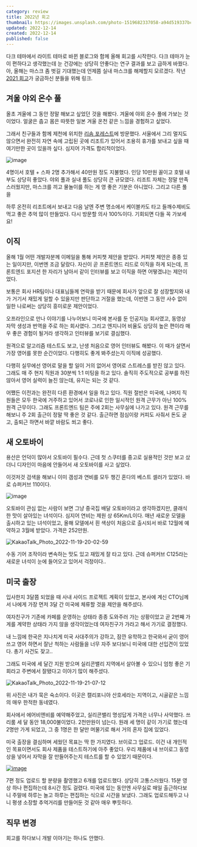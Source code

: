 ```yaml
---
category: review
title: 2022년 회고
thumbnail: https://images.unsplash.com/photo-1519682337058-a94d519337bc?ixid=MXwxMjA3fDB8MHxwaG90by1wYWdlfHx8fGVufDB8fHw%3D&ixlib=rb-1.2.1&auto=format&fit=crop&w=1350&q=80
updated: 2022-12-14
created: 2022-12-14
published: false
---
```


다크 테마에서 라이트 테마로 바뀐 블로그와 함께 올해 회고를 시작한다. 다크 테마가 눈이 편하다고 생각했는데 눈 건강에는 상당히 안좋다는 연구 결과를 보고 급하게 바꿨다. 아, 올해는 마스크 좀 벗길 기대했는데 언제쯤 실내 마스크를 해제할지 모르겠다. 작년 [2021 회고](/1-year-review-of-blog-operation-and-2021)가 궁금하신 분들을 위해 링크.

<!--more-->

## 겨울 야외 온수 풀

올초 겨울에 그 동안 정말 해보고 싶었던 것을 해봤다. 겨울에 야외 온수 풀에 가보는 것이었다. 얼굴은 춥고 몸은 따뜻한 일본 겨울 온천 같은 느낌을 경험하고 싶었다.

그래서 친구들과 함께 제천에 위치한 [리솜 포레스트](https://www.resom.co.kr/)에 방문했다. 서울에서 그리 멀지도 않으면서 완전히 자연 속에 고립된 곳에 리조트가 있어서 조용히 휴가를 보내고 싶을 때 여기만한 곳이 있을까 싶다. 심지어 가격도 합리적이었다.

![image](https://user-images.githubusercontent.com/20244536/202844195-3ae7740d-0272-4a24-aa8e-9ed3c8ec1881.png)

4명이서 호텔 + 스파 2명 추가해서 40만원 정도 지불했다. 인당 10만원 꼴이고 호텔 내부도 상당히 좋았다. 야외 풀과 실내 풀도 상당히 큰 규모였다. 리조트 자체는 정말 만족스러웠지만, 마스크를 끼고 물놀이를 하는 게 영 좋은 기분은 아니었다. 그리고 다른 풀을

하루 온전히 리조트에서 보내고 다음 날엔 주변 명소에서 케이블카도 타고 들깨수제비도 먹고 좋은 추억 많이 만들었다. 다시 방문할 의사 100%이다. 기회되면 다들 꼭 가보세요!

## 이직

올해 1월 어떤 개발자분께 이메일을 통해 커피챗 제안을 받았다. 커피챗 제안은 종종 있는 일이지만, 이번엔 조금 달랐다. 자신이 곧 프론트엔드 리드로 이직을 하게 되는데, 프론트엔드 포지션 한 자리가 남아서 같이 인터뷰를 보고 이직을 하면 어떻겠냐는 제안이었다.

보통은 회사 HR팀이나 대표님들께 연락을 받기 때문에 회사가 앞으로 잘 성장할지와 내가 거기서 재밌게 일할 수 있을지만 판단하고 거절을 했는데, 이번엔 그 동안 사수 없이 일한 나로써는 상당히 흥미로운 제안이었다.

오프라인으로 만나 이야기를 나누어보니 미국에 본사를 둔 인공지능 회사였고, 동영상 자막 생성과 번역을 주로 하는 회사였다. 그리고 엔지니어 비율도 상당히 높은 편이라 매우 좋은 경험이 될거라 생각하고 인터뷰를 보기로 결심했다.

원격으로 알고리즘 테스트도 보고, 난생 처음으로 영어 인터뷰도 해봤다. 이 때가 살면서 가장 영어를 못한 순간이었다. 다행히도 좋게 봐주셨는지 이직에 성공했다.

다행히 실무에선 영어로 말을 할 일이 거의 없어서 영어로 스트레스를 받진 않고 있다. 그래도 매 주 현지 직원과 30분씩 1:1 미팅을 하고 있다. 솔직히 주도적으로 공부를 하진 않아서 영어 실력이 늘진 않는데, 유지는 되는 것 같다.

어쨌든 이전과는 완전히 다른 환경에서 일을 하고 있다. 직원 절반은 미국에, 나머지 직원들은 모두 한국에 거주하고 있어서 코로나로 인한 일시적인 원격 근무가 아닌 100% 원격 근무이다. 그래도 프론트엔드 팀은 주에 2회는 사무실에 나가고 있다. 원격 근무를 해보니 주 2회 출근이 정말 딱 좋은 것 같다. 출근하면 점심이랑 커피도 사줘서 돈도 굳고, 출퇴근 하면서 바깥 바람도 쐬고 좋다.

## 새 오토바이

용산은 언덕이 많아서 오토바이 필수다. 근데 첫 스쿠터를 중고로 실용적인 것만 보고 샀더니 디자인이 마음에 안들어서 새 오토바이를 사고 싶었다.

이것저것 검색을 해보니 이미 갬성과 연비를 모두 챙긴 혼다의 베스트 셀러가 있었다. 바로 슈퍼커브 110이다.

![image](https://user-images.githubusercontent.com/20244536/202848585-9b23970d-12d6-47cc-b48e-0e80e9ab6852.png)

오토바이 관심 없는 사람이 보면 그냥 중국집 배달 오토바이라고 생각하겠지만, 클래식한 맛이 살아있는 녀석이다. 심지어 연비는 제원 상 65Km/L이다. 매년 새로운 모델을 출시하고 있는 녀석이었고, 올해 모델에서 흰 색상이 처음으로 출시되서 바로 12월에 예약하고 3월에 받았다. 가격은 252만원.

![KakaoTalk_Photo_2022-11-19-20-02-59](https://user-images.githubusercontent.com/20244536/202847496-f215bb62-74d4-44dc-9962-9194ad8a2d0b.jpeg)

수동 기어 조작이라 변속하는 맛도 있고 재밌게 잘 타고 있다. 근데 슈퍼커브 C125라는 새로운 녀석이 눈에 들어오고 있어서 걱정이다..

## 미국 출장

입사한지 3달쯤 되었을 때 사내 사이드 프로젝트 계획이 있었고, 본사에 계신 CTO님께서 나에게 가장 먼저 3달 간 미국에 체류할 것을 제안을 해주셨다.

여자친구가 기존에 카페를 운영하는 상태라 종종 도와주러 가는 상황이었고 곧 2번째 가게를 계약한 상태라 가지 않을 생각이었는데 여자친구가 가라고 해서 가기로 결정했다.

내 느낌에 한국은 지나치게 미국 사대주의가 강하고, 잠깐 유학하고 한국와서 굳이 영어쓰고 영어 하면서 잘난 척하는 사람들을 너무 자주 보다보니 미국에 대한 선입견이 있었다. 총기 사건도 잦고..

그래도 미국에 세 달간 지원 받으며 실리콘밸리 지역에서 살아볼 수 있으니 엄청 좋은 기회라고 주변에서 잘됐다고 이야기 많이 해주셨다.

![KakaoTalk_Photo_2022-11-19-21-07-12](https://user-images.githubusercontent.com/20244536/202850044-39e9ce66-d35b-4924-96f2-fd2f586e89d1.jpeg)

위 사진은 내가 묵은 숙소이다. 이곳은 캘리포니아 산호세라는 지역이고, 시골같은 느낌의 매우 한적한 동네였다.

회사에서 에어비앤비를 예약해주었고, 실리콘밸리 명성답게 가격은 너무나 사악했다. 쓰리룸 세 달 동안 18,000불이었다. 2천만원이 넘는다. 원래 세 명이 같이 가기로 했는데 2명만 가게 되었고, 그 중 1명은 한 달만 머물기로 해서 거의 혼자 집에 있었다.

미국 출장을 결심하며 세웠던 목표는 딱 한 가지였다. 브이로그 업로드. 이건 내 개인적인 목표이면서도 회사 제품을 테스트하기에 아주 좋았다. 우리 제품에 내 브이로그 동영상을 넣어서 자막을 잘 만들어주는지 테스트를 할 수 있었기 때문이다.

[![image](https://user-images.githubusercontent.com/20244536/202850615-e0abe4ad-38e9-4cb3-8c87-b3c7016314ee.png)](https://youtu.be/jxS8p18--Pw)

7편 정도 업로드 할 분량을 촬영했고 6개를 업로드했다. 상당히 고통스러웠다. 15분 영상 하나 편집하는데 8시간 정도 걸렸다. 미국에 있는 동안엔 사무실로 매일 출근하다보니 주말에 하루는 놀고 하루는 편집하는 식으로 시간을 보냈다. 그래도 업로드해두고 나니 평생 소장할 추억거리를 만들어둔 것 같아 매우 뿌듯하다.

## 직무 변경

회고를 하다보니 개발 이야기는 하나도 안했다.

